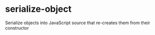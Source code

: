 serialize-object
================

Serialize objects into JavaScript source that re-creates them from their constructor
